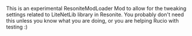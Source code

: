 This is an experimental ResoniteModLoader Mod to allow for the tweaking settings related to LiteNetLib library in Resonite. You probably don't need this unless you know what you are doing, or you are helping Rucio with testing :)
